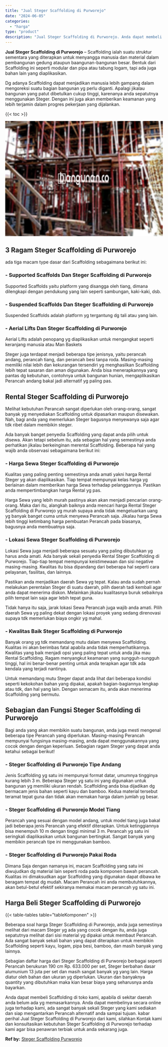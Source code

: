 ```yaml
---
title: "Jual Steger Scaffolding di Purworejo"
date: "2024-06-05"
categories: 
  - "harga"
type: "product"
description: "Jual Steger Scaffolding di Purworejo. Anda dapat membeli Scaffolding di toko kami, apabila di sekitar daerah anda belum ada yg memasarkannya. Anda dapat memb..."
---
```


**Jual Steger Scaffolding di Purworejo** – Scaffolding ialah suatu struktur sementara yang diterapkan untuk menyangga manusia dan material dalam pembangunan gedung ataupun baangunan-bangunan besar. Bentuk dari Scaffolding ini seperti modular dan pipa atau tabung logam, tapi ada juga bahan lain yang diaplikasikan.

Dg adanya Scaffolding dapat menjadikan manusia lebih gampang dalam mengoreksi suatu bagian bangunan yg perlu diganti. Apalagi jikalau bangunan yang patut dibetulkan cukup tinggi, karenanya anda sepatutnya menggunakan Steger. Dengan ini juga akan memberikan keamanan yang lebih terjamin dalam progres pekerjaan yang dijalankan.

{{< toc >}}

![Jual Steger Scaffolding di Purworejo](/images/sewa-scaffolding-steger-10.png)

## 3 Ragam Steger Scaffolding di Purworejo

ada tiga macam type dasar dari Scaffolding sebagaimana berikut ini:

### \- Supported Scaffolds Dan Steger Scaffolding di Purworejo

Supported Scaffolds yaitu platform yang disangga oleh tiang, dimana dilengkapi dengan pendukung yang lain seperti sambungan, kaki-kaki, dsb.

### \- Suspended Scaffolds Dan Steger Scaffolding di Purworejo

Suspended Scaffolds adalah platform yg tergantung dg tali atau yang lain.

### \- Aerial Lifts Dan Steger Scaffolding di Purworejo

Aerial Lifts adalah penopang yg diaplikasikan untuk mengangkat seperti keranjang manusia atau Man Baskets

Steger juga terdapat menjadi beberapa tipe jenisnya, yaitu perancah andang, perancah tiang, dan perancah besi tanpa roda. Masing-masing memiliki nilai lebih dan kekurangan tersendiri yg menghasilkan Scaffolding lebih tepat sasaran dan aman digunakan. Anda bisa menerapkannya yang pantas dg kebutuhan, contohnya untuk bangunan hunian, mengaplikasikan Perancah andang bakal jadi alternatif yg paling pas.

## Rental Steger Scaffolding di Purworejo

Melihat kebutuhan Perancah sangat diperlukan oleh orang-orang, sangat banyak yg menyediakan Scaffolding untuk dipasarkan maupun disewakan. Nah, bagi anda yang memerlukan Steger bagusnya menyewanya saja agar tdk ribet dalam membikin steger.

Ada banyak banget penyedia Scaffolding yang dapat anda pilih untuk disewa. Akan tetapi sebelum itu, ada sebagian hal yang semestinya anda perhatikan jikalau berkeinginan merental Scaffolding. Beberapa hal yang wajib anda observasi sebagaimana berikut ini:

### \- Harga Sewa Steger Scaffolding di Purworejo

Kualitas yang paling penting semestinya anda amati yakni harga Rental Steger yg akan diaplikasikan. Tiap tempat mempunyai kelas harga yg berlainan dalam memberikan harga Sewa terhadap pelanggannya. Pastikan anda mempertimbangkan harga Rental yg pas.

Harga Sewa yang lebih murah pastinya akan akan menjadi pencarian orang-orang. Maka dari itu, alangkah baiknya anda mencari harga Rental Steger Scaffolding di Purworejo yg murah supaya anda tidak mengeluarkan uang yg banyak banget cuma untuk menyewa Perancah saja. Jikalau harga Sewa lebih tinggi ketimbang harga pembuatan Perancah pada biasanya, bagusnya anda membuatnya saja.

### \- Lokasi Sewa Steger Scaffolding di Purworejo

Lokasi Sewa juga menjadi beberapa sesuatu yang paling dibutuhkan yg harus anda amati. Ada banyak sekali penyedia Rental Steger Scaffolding di Purworejo. Tiap-tiap tempat mempunyai keistimewaan dan sisi negative masing-masing. Kwalitas itu bisa dipandang dari beberapa hal seperti cara pelayanan, fasilitas, dan lainnya.

Pastikan anda menjadikan daerah Sewa yg tepat. Kalau anda sudah pernah melakukan perentalan Steger di suatu daerah, pilih daerah tadi kembali agar anda dapat menerima diskon. Melainkan jikalau kualitasnya buruk sebaiknya pilih tempat lain saja agar lebih tepat guna.

Tidak hanya itu saja, jarak lokasi Sewa Perancah juga wajib anda amati. Pilih daerah Sewa yg paling dekat dengan lokasi proyek yang sedang direnovasi supaya tdk memerlukan biaya ongkir yg mahal.

### \- Kwalitas Baik Steger Scaffolding di Purworejo

Banyak orang yg tdk memandang mutu dalam menyewa Scaffolding. Kualitas ini akan berimbas fatal apabila anda tidak memperhatikannya. Kwalitas yang baik menjadi opsi yang paling tepat untuk anda jika mau Rental Scaffolding. Ragam menyangkut keamanan yang sungguh-sungguh tinggi, hal ini benar-benar penting untuk anda terapkan agar tdk ada kendala yang terjadi nantinya.

Untuk memandang mutu Steger dapat anda lihat dari beberapa kondisi seperti kekokohan bahan yang dipakai, apakah bagian-bagiannya lengkap atau tdk, dan hal yang lain. Dengan semacam itu, anda akan menerima Scaffolding yang bermutu.

## Sebagian dan Fungsi Steger Scaffolding di Purworejo

Bagi anda yang akan membikin suatu bangunan, anda juga mesti mengenal beberapa tipe Perancah yang diperlukan. Masing-masing Perancah mempunyai fungsinya masing-masing, anda dapat menggunakannya yang cocok dengan dengan keperluan. Sebagian ragam Steger yang dapat anda ketahui sebagai berikut!

### \- Steger Scaffolding di Purworejo Tipe Andang

Jenis Scaffolding yg satu ini mempunyai format datar, umumnya tingginya kurang lebih 3 m. Beberapa Steger yg satu ini yang digunakan untuk bangunan yg memiliki ukuran rendah. Scaffolding anda bisa dijadikan dg bermacam jenis bahan seperti kayu dan bamboo. Kedua material tersebut teramat tepat guna dan tidak akan memakan harga dalam jumlah yg besar.

### \- Steger Scaffolding di Purworejo Model Tiang

Perancah yang sesuai dengan model andang, untuk model tiang juga bakal jadi beberapa jenis Perancah yang efektif diterapkan. Untuk ketinggiannya bisa menempuh 10 m dengan tinggi minimal 3 m. Perancah yg satu ini seringkali diaplikasikan untuk bangunan bertingkat. Sangat banyak yang membikin perancah tipe ini menggunakan bamboo.

### \- Steger Scaffolding di Purworejo Pakai Roda

Dimana Saja dengan namanya ini, macam Scaffolding yang satu ini diwujudkan dg material lain seperti roda pada komponen bawah perancah. Kualitas ini dimaksudkan agar Scaffolding yang digunakan dapat dibawa ke beragam tempat dg mudah. Macam Perancah ini anda membutuhkannya, akan betul-betul efektif sekiranya memakai macam perancah yg satu ini.

## Harga Beli Steger Scaffolding di Purworejo

{{< table-tables table="tableKomponen" >}}

Beberapa soal harga Steger Scaffolding di Purworejo, anda juga semestinya melihat dari macam Steger yg ada yang cocok dengan itu, anda juga sepatutnya melihat dari sisi material yg dipakai untuk membaut Perancah. Ada sangat banyak sekali bahan yang dapat diterapkan untuk membikin Scaffolding seperti kayu, logam, pipa besi, bamboo, dan masih banyak yang lainnya.

Sebagian daftar harga dari Steger Scaffolding di Purworejo berbagai seperti Perancah berukuran 190 cm Rp. 633.000 per set, Steger berbahan dasar alumunium 13 juta per set dan masih sangat banyak yg yang lain. Harga diatur oleh bahan dan ukuran yg diperlukan. Ukuran dan banyaknya quantity yang dibutuhkan maka kian besar biaya yang seharusnya anda bayarkan.

Anda dapat membeli Scaffolding di toko kami, apabila di sekitar daerah anda belum ada yg memasarkannya. Anda dapat membelinya secara online juga terhadap kami, ada sangat banyak sekali Steger yang kami sediakan dan siap mengantarkan Perancah alternatif anda sampai tujuan. kabar perihal Jual Steger Scaffolding di Purworejo dari kami, silahkan Kontak kami dan konsultasikan kebutuhan Steger Scaffolding di Purworejo terhadap kami agar bisa penawran terbiak untuk anda sekarang juga.

**Ref by:** [Steger Scaffolding Purworejo](https://id.wikipedia.org/wiki/Steger)
